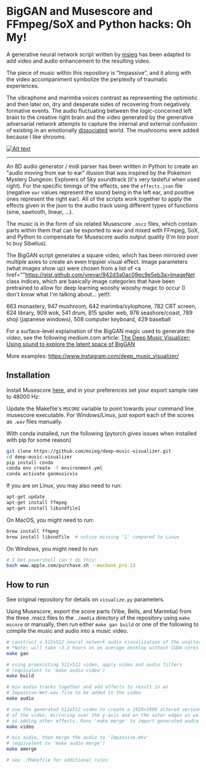 # BigGAN and Musescore and FFmpeg/SoX and Python hacks: Oh My!
A generative neural network script written by <a href="https://github.com/msieg">msieg</a> has been adapted to add video and audio enhancement to the resulting video.

The piece of music within this repository is "Impassive", and it along with the video accompaniment symbolize the perplexity of traumatic experiences.

The vibraphone and marimba voices contrast as representing the optimistic and then later on, dry and desperate sides of recovering from negatively formative events. The audio fluctuating between the logic-concerned left brain to the creative right brain and the video generated by the generative adversarial network attempts to capture the internal and external confusion of existing in an emotionally <a href="https://www.ncbi.nlm.nih.gov/pmc/articles/PMC2683754/">dissociated</a> world. The mushrooms were added because I like shrooms.

[![Alt text](https://img.youtube.com/vi/-Y9Iod7U6B8/0.jpg)](https://www.youtube.com/watch?v=-Y9Iod7U6B8)

---

An 8D audio generator / midi parser has been written in Python to create an "audio moving from ear to ear" illusion that was inspired by the Pokemon Mystery Dungeon: Explorers of Sky soundtrack (it's very tasteful when used right). For the specific timings of the effects, see the `effects.json` file (negative `ear` values represent the sound being in the left ear, and positive ones represent the right ear). All of the scripts work together to apply the effects given in the json to the audio track using different types of functions (sine, sawtooth, linear, ...).

The music is in the form of six related Musescore `.mscz` files, which contain parts within them that can be exported to wav and mixed with FFmpeg, SoX, and Python to compensate for Musescore audio output quality (I'm too poor to buy Sibelius).

The BigGAN script generates a square video, which has been mirrored over multiple axies to create an even trippier visual effect. Image parameters (what images show up) were chosen from a list of <a href=""https://gist.github.com/yrevar/942d3a0ac09ec9e5eb3a>ImageNet class indices</a>, which are basically image categories that have been pretrained to allow for deep learning wooshy wooshy magic to occur (I don't know what I'm talking about... yet!):

663 monastery, 947 mushroom, 642 marimba/xylophone, 782 CRT screen, 624 library, 909 wok, 541 drum, 815 spider web, 978 seashore/coast, 789 shoji (japanese windows), 508 computer keyboard, 429 baseball

For a surface-level explaination of the BigGAN magic used to generate the video, see the following medium.com article: 
<a href="https://towardsdatascience.com/the-deep-music-visualizer-using-sound-to-explore-the-latent-space-of-biggan-198cd37dac9a">The Deep Music Visualizer: Using sound to explore the latent space of BigGAN</a>

More examples: https://www.instagram.com/deep_music_visualizer/

## Installation

Install Musescore <a href="https://musescore.org/en/download">here</a>, and in your preferences set your export sample rate to 48000 Hz:

[](./media/musescore_preferences.png)

Update the Makefile's `MSCORE` variable to point towards your command line musescore executable. For Windows/Linux, just export each of the scores as `.wav` files manually.

With conda installed, run the following (pytorch gives issues when installed with pip for some reason)
```zsh
git clone https://github.com/msieg/deep-music-visualizer.git
cd deep-music-visualizer
pip install conda
conda env create -f environment.yml
conda activate ganmusicvis
```

If you are on Linux, you may also need to run:

```zsh
apt-get update
apt-get install ffmpeg
apt-get install libsndfile1
```

On MacOS, you might need to run:

```zsh
brew install ffmpeg
brew install libsndfile  # notice missing '1' compared to Linux
```

On Windows, you might need to run:

```zsh
# I bet powershell can't do this!
bash www.apple.com/purchase.sh --macbook_pro_13
```

## How to run

See original repository for details on `visualize.py` parameters.

Using Musescore, export the score parts (Vibe, Bells, and Marimba) from the three .mscz files to the `./media` directory of the repository using `make mscore` or manually, then run either `make gan build` or one of the following to compile the music and audio into a music video.

```zsh
# construct a 512x512 neural network audio visualization of the unaltered audio (Impassive.wav)
# *Note: will take ~3.3 hours on an average desktop without CUDA cores
make gan

# using preexisting 512x512 video, apply video and audio filters
# (equivalent to 'make audio video')
make build

# mix audio tracks together and add effects to result in an
# Impassive-Wet.wav file to be added to the video
make audio

# use the generated 512x512 video to create a 1920x1080 altered version
# of the video, mirroring over the y-axis and on the outer edges as well
# as adding other effects. Runs 'make merge' to import generated audio
make video

# mix audio, then merge the audio to 'Impassive.mkv'
# (equivalent to 'make audio merge')
make amerge

# see ./Makefile for additional rules
```
